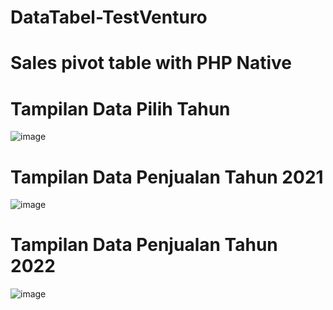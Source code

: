 # DataTabel-TestVenturo
# Sales pivot table with PHP Native

# Tampilan Data Pilih Tahun 
![image](https://github.com/ValenNz/DataTabel-TestVenturo/assets/92833376/94cca138-a49d-4b40-932e-6722fa32a664)

# Tampilan Data Penjualan Tahun 2021
![image](https://github.com/ValenNz/DataTabel-TestVenturo/assets/92833376/0974cade-111b-450c-82cc-2feb56c6b10e)

# Tampilan Data Penjualan Tahun 2022
![image](https://github.com/ValenNz/DataTabel-TestVenturo/assets/92833376/b1c3e66f-8167-4d67-9c45-d7da39fc596e)

